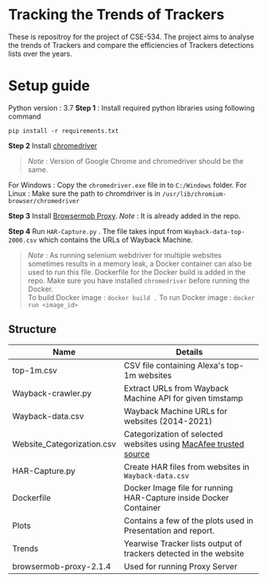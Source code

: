 # Tracking the Trends of Trackers

These is repositroy for the project of CSE-534. The project aims to analyse the trends of Trackers and compare the efficiencies of Trackers detections lists over the years.  

# Setup guide

Python version : 3.7
**Step 1** : Install required python libraries using following command
```
pip install -r requirements.txt
```
**Step 2** Install [chromedriver](https://chromedriver.chromium.org/downloads)
> *Note* : Version of Google Chrome and chromedriver should be the same. 

For Windows : Copy the `chromedriver.exe` file in to `C:/Windows` folder. 
For Linux : Make sure the path to chromdriver is in `/usr/lib/chromium-browser/chromedriver`

**Step 3** Install [Browsermob Proxy](https://bmp.lightbody.net/). *Note* : It is already added in the repo. 

**Step 4** Run `HAR-Capture.py` . The file takes input from `Wayback-data-top-2000.csv` which contains the URLs of Wayback Machine. 

> *Note* : As running selenium webdriver for multiple websites sometimes results in a memory leak, a Docker container can also be used to run this file. Dockerfile for the Docker build is added in the repo. Make sure you have installed `chromedriver` before running the Docker.  
To build Docker image : `docker build .`
To run Docker image : `docker run <image_id>`
 
## Structure



| Name               | Details                                                  
|----------------|-------------------------------|
|top-1m.csv|CSV file containing Alexa's top-1m websites             |            
|Wayback-crawler.py|Extract URLs from Wayback Machine API for given timstamp            |        
|Wayback-data.csv|Wayback Machine URLs for websites (2014-2021)|
|Website_Categorization.csv| Categorization of selected websites using [MacAfee trusted source](https://www.trustedsource.org/en/feedback/url)|
|HAR-Capture.py | Create HAR files from websites in `Wayback-data.csv`|
|Dockerfile| Docker Image file for running HAR-Capture inside Docker Container|
|Plots | Contains a few of the plots used in Presentation and report.|
|Trends | Yearwise Tracker lists output of trackers detected in the website|
|browsermob-proxy-2.1.4| Used for running Proxy Server|
